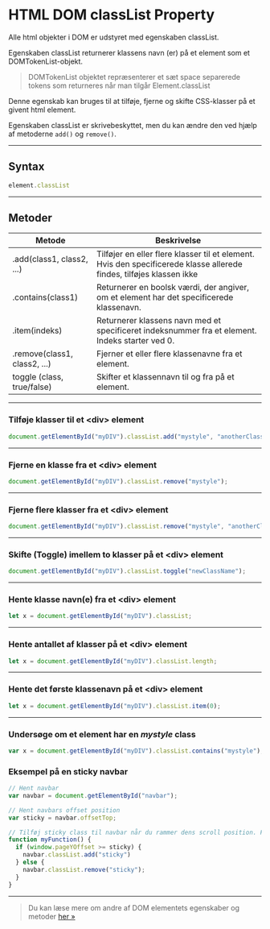 # HTML DOM classList Property

Alle html objekter i DOM er udstyret med egenskaben classList.

Egenskaben classList returnerer klassens navn (er) på et element som et DOMTokenList-objekt.

> DOMTokenList objektet repræsenterer et sæt space separerede tokens som returneres når man tilgår  Element.classList

Denne egenskab kan bruges til at tilføje, fjerne og skifte CSS-klasser på et givent html element.

Egenskaben classList er skrivebeskyttet, men du kan ændre den ved hjælp af metoderne `add()` og `remove()`.
___
## Syntax
```js
element.classList
```
___
## Metoder

| Metode                | Beskrivelse            |
|-----------------------|------------------------|
| .add(class1, class2, ...) | Tilføjer en eller flere klasser til et element. Hvis den specificerede klasse allerede findes, tilføjes klassen ikke |
|.contains(class1) | Returnerer en boolsk værdi, der angiver, om et element har det specificerede klassenavn. |
|.item(indeks) | Returnerer klassens navn med et specificeret indeksnummer fra et element. Indeks starter ved 0. |
| .remove(class1, class2, ...) | Fjerner et eller flere klassenavne fra et element. |
| toggle (class, true/false) | Skifter et klassennavn til og fra på et element. |
___
### Tilføje klasser til et &lt;div&gt; element
```js
document.getElementById("myDIV").classList.add("mystyle", "anotherClass", "thirdClass");
```
___
### Fjerne en klasse fra et &lt;div&gt; element
```js
document.getElementById("myDIV").classList.remove("mystyle");
```
___
### Fjerne flere klasser fra et &lt;div&gt; element
```js
document.getElementById("myDIV").classList.remove("mystyle", "anotherClass", "thirdClass");
```
___
### Skifte (Toggle) imellem to klasser på et &lt;div&gt; element
```js
document.getElementById("myDIV").classList.toggle("newClassName");
```
___
### Hente klasse navn(e) fra et &lt;div&gt; element

```js
let x = document.getElementById("myDIV").classList;
```
___
### Hente antallet af klasser på et &lt;div&gt; element
```js
let x = document.getElementById("myDIV").classList.length;
```
___
### Hente det første klassenavn på et &lt;div&gt; element
```js
let x = document.getElementById("myDIV").classList.item(0);
```
___
### Undersøge om et element har en *mystyle* class
```js
var x = document.getElementById("myDIV").classList.contains("mystyle");
```
### Eksempel på en sticky navbar
```js
// Hent navbar
var navbar = document.getElementById("navbar");

// Hent navbars offset position 
var sticky = navbar.offsetTop;

// Tilføj sticky class til navbar når du rammer dens scroll position. Fjern sticky class når du bevæger dig væk fra scroll position.
function myFunction() {
  if (window.pageYOffset >= sticky) {
    navbar.classList.add("sticky")
  } else {
    navbar.classList.remove("sticky");
  }
}
```
___
> Du kan læse mere om andre af DOM elementets egenskaber og metoder [her &raquo;](https://www.w3schools.com/jsref/dom_obj_all.asp)